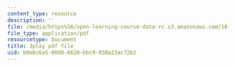 ```yaml
---
content_type: resource
description: ''
file: /media/https%3A/open-learning-course-data-rc.s3.amazonaws.com/18-03sc-differential-equations-fall-2011/b0ebc6a500d06620bbc9038a23ac72b2_LbKKzMag5Rc.pdf
file_type: application/pdf
resourcetype: Document
title: 3play pdf file
uid: b0ebc6a5-00d0-6620-bbc9-038a23ac72b2
---
```


